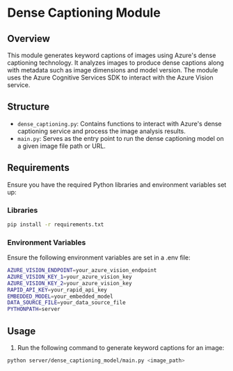 # Dense Captioning Module

## Overview
This module generates keyword captions of images using Azure's dense captioning technology. It analyzes images to produce dense captions along with metadata such as image dimensions and model version. The module uses the Azure Cognitive Services SDK to interact with the Azure Vision service.

## Structure
- `dense_captioning.py`: Contains functions to interact with Azure's dense captioning service and process the image analysis results.
- `main.py`: Serves as the entry point to run the dense captioning model on a given image file path or URL.

## Requirements
Ensure you have the required Python libraries and environment variables set up:

### Libraries
```sh
pip install -r requirements.txt
```

### Environment Variables
Ensure the following environment variables are set in a .env file:
```sh
AZURE_VISION_ENDPOINT=your_azure_vision_endpoint
AZURE_VISION_KEY_1=your_azure_vision_key
AZURE_VISION_KEY_2=your_azure_vision_key
RAPID_API_KEY=your_rapid_api_key
EMBEDDED_MODEL=your_embedded_model
DATA_SOURCE_FILE=your_data_source_file
PYTHONPATH=server
```

## Usage
1. Run the following command to generate keyword captions for an image:
```sh
python server/dense_captioning_model/main.py <image_path>
```